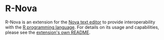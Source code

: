 # R-Nova

R-Nova is an extension for the [Nova text editor](https://nova.app) to provide interoperability with the [R programming language](https://www.r-project.org). For details on its usage and capabilities, please see the [extension's own README](R-Nova.novaextension/README.md).
